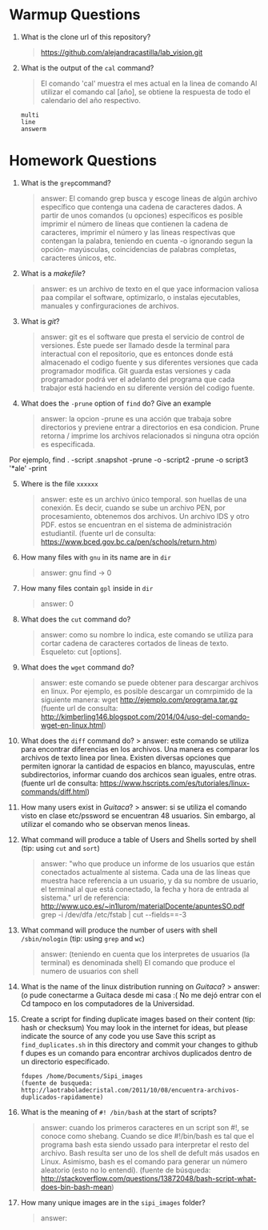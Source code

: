 # Warmup Questions

1.  What is the clone url of this repository?
    > https://github.com/alejandracastilla/lab_vision.git   

2.  What is the output of the ``cal`` command?
    > El comando 'cal' muestra el mes actual en la linea de comando 
    > Al utilizar el comando cal [año], se obtiene la respuesta de todo el calendario del año respectivo.
    
        multi 
        line
        answerm

# Homework Questions

1.  What is the ``grep``command?
    >   answer: El comando grep busca y escoge lineas de algún archivo específico que contenga una cadena de caracteres dados. A partir de unos comandos (u opciones) específicos es posible imprimir el número de líneas que contienen la cadena de caracteres, imprimir el número y las lineas respectivas que contengan la palabra, teniendo en cuenta -o ignorando segun la opción- mayúsculas, coincidencias de palabras completas, caracteres únicos, etc.

2.  What is a *makefile*?
    >   answer: es un archivo de texto en el que yace informacion valiosa paa compilar el software, optimizarlo, o instalas ejecutables, manuales y confirguraciones de archivos.

3.  What is *git*?
    >   answer: git es el software que  presta el servicio de control de versiones. Éste puede ser llamado desde la terminal para interactual con el repositorio, que es entonces donde está almacenado el codigo fuente y sus diferentes versiones que cada programador modifica. Git guarda estas versiones y cada programador podrá ver el adelanto del programa que cada trabajor está haciendo en su diferente versión del codigo fuente.

4.  What does the ``-prune`` option of ``find`` do? Give an example
    >   answer: la opcion -prune es una acción que trabaja sobre directorios y previene entrar a directorios en esa condicion.  Prune retorna / imprime los archivos relacionados si ninguna otra opción es especificada.

Por ejemplo, find . -script .snapshot -prune -o -script2 -prune -o script3 '*ale' -print

5.  Where is the file ``xxxxxx``
    >   answer: este es un archivo único temporal. son huellas de una conexión. Es decir, cuando se sube un archivo PEN, por procesamiento, obtenemos dos archivos. Un archivo IDS y otro PDF. estos se encuentran en el sistema de administración estudiantil. (fuente url de consulta: https://www.bced.gov.bc.ca/pen/schools/return.htm)

6.  How many files with ``gnu`` in its name are in ``dir``
    >   answer: gnu find -> 0

7.  How many files contain ``gpl`` inside in ``dir``
    >   answer: 0

8.  What does the ``cut`` command do?
    >   answer: como su nombre lo indica, este comando se utiliza para cortar cadena de caracteres cortados de lineas de texto. Esqueleto: cut [options].

9.  What does the ``wget`` command do?
    >   answer: este comando se puede obtener para descargar archivos en linux. Por ejemplo, es posible descargar un comrpimido de la siguiente manera: wget http://ejemplo.com/programa.tar.gz
(fuente url de consulta: http://kimberling146.blogspot.com/2014/04/uso-del-comando-wget-en-linux.html)

10.  What does the ``diff`` command do?
    >   answer: este comando se utiliza para encontrar diferencias en los archivos. Una manera es comparar los archivos de texto linea por linea. Existen diversas opciones que permiten ignorar la cantidad de espacios en blanco, mayusculas, entre subdirectorios, informar cuando dos archicos sean iguales, entre otras. (fuente url de consulta: https://www.hscripts.com/es/tutoriales/linux-commands/diff.html)

11.  How many users exist in *Guitaca*?
    >   answer: si se utiliza el comando visto en clase etc/pssword se encuentran 48 usuarios. 
        Sin embargo, al utilizar el comando who se observan menos lineas.

12. What command will produce a table of Users and Shells sorted by shell (tip: using ``cut`` and ``sort``)
    >   answer:
                "who que produce un informe de los usuarios que están
                conectados actualmente al sistema. Cada una de las líneas que muestra hace referencia a un usuario,
                y da su nombre de usuario, el terminal al que está conectado, la fecha y hora de entrada al sistema." 
                url de referencia: http://www.uco.es/~in1lurom/materialDocente/apuntesSO.pdf
                grep -i /dev/dfa /etc/fstab | cut --fields==-3

13. What command will produce the number of users with shell ``/sbin/nologin`` (tip: using ``grep`` and ``wc``)
    >   answer: (teniendo en cuenta que los interpretes de usuarios (la terminal) es denominada shell)
                El comando que produce el numero de usuarios con shell

14.  What is the name of the linux distribution running on *Guitaca*?
    >   answer: (o pude conectarme a Guitaca desde mi casa :( No me dejó entrar con el Cd tampoco en los computadores de la          Universidad.

15. Create a script for finding duplicate images based on their content (tip: hash or checksum)
    You may look in the internet for ideas, but please indicate the source of any code you use
    Save this script as ``find_duplicates.sh`` in this directory and commit your changes to github
    f dupes es un comando para encontrar archivos duplicados dentro de un directorio especificado.
        
        fdupes /home/Documents/Sipi_images
        (fuente de busqueda: http://laotraboladecristal.com/2011/10/08/encuentra-archivos-duplicados-rapidamente)
        
16. What is the meaning of ``#! /bin/bash`` at the start of scripts?
    >   answer: cuando los primeros caracteres en un script son #!, se conoce como shebang. Cuando se dice #!/bin/bash es tal         que el programa bash esta siendo ussado para interpretar el resto del archivo. Bash resulta ser uno de los shell de          defult más usados en Linux.
        Asimismo, bash es el comando para generar un número aleatorio (esto no lo entendí).
        (fuente de búsqueda: http://stackoverflow.com/questions/13872048/bash-script-what-does-bin-bash-mean)

17. How many unique images are in the ``sipi_images`` folder?
    >   answer: 
    
